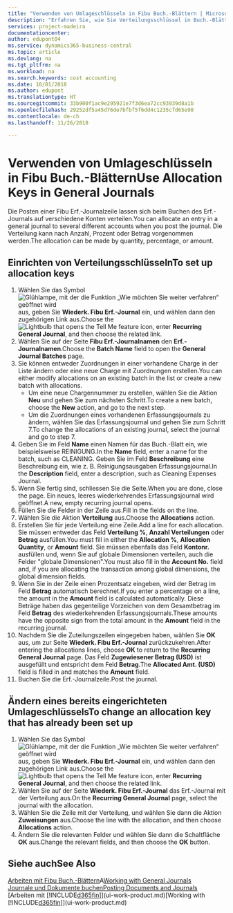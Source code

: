 ```yaml
---
title: "Verwenden von Umlageschlüsseln in Fibu Buch.-Blättern | Microsoft Docs"
description: "Erfahren Sie, wie Sie Verteilungsschlüssel in Buch.-Blättern verwenden können."
services: project-madeira
documentationcenter: 
author: edupont04
ms.service: dynamics365-business-central
ms.topic: article
ms.devlang: na
ms.tgt_pltfrm: na
ms.workload: na
ms.search.keywords: cost accounting
ms.date: 10/01/2018
ms.author: edupont
ms.translationtype: HT
ms.sourcegitcommit: 33b900f1ac9e295921e7f3d6ea72cc93939d8a1b
ms.openlocfilehash: 29252df5a45d76de7bfbf5f6dd4c1235cfd65e90
ms.contentlocale: de-ch
ms.lasthandoff: 11/26/2018

---
```

# <a name="use-allocation-keys-in-general-journals"></a><span data-ttu-id="11f02-103">Verwenden von Umlageschlüsseln in Fibu Buch.-Blättern</span><span class="sxs-lookup"><span data-stu-id="11f02-103">Use Allocation Keys in General Journals</span></span>
<span data-ttu-id="11f02-104">Die Posten einer Fibu Erf.-Journalzeile lassen sich beim Buchen des Erf.-Journals auf verschiedene Konten verteilen.</span><span class="sxs-lookup"><span data-stu-id="11f02-104">You can allocate an entry in a general journal to several different accounts when you post the journal.</span></span> <span data-ttu-id="11f02-105">Die Verteilung kann nach Anzahl, Prozent oder Betrag vorgenommen werden.</span><span class="sxs-lookup"><span data-stu-id="11f02-105">The allocation can be made by quantity, percentage, or amount.</span></span>

## <a name="to-set-up-allocation-keys"></a><span data-ttu-id="11f02-106">Einrichten von Verteilungsschlüsseln</span><span class="sxs-lookup"><span data-stu-id="11f02-106">To set up allocation keys</span></span>
1. <span data-ttu-id="11f02-107">Wählen Sie das Symbol ![Glühlampe, mit der die Funktion „Wie möchten Sie weiter verfahren“ geöffnet wird](media/ui-search/search_small.png "Wie möchten Sie weiter verfahren?") aus, geben Sie **Wiederk. Fibu Erf.-Journal** ein, und wählen dann den zugehörigen Link aus.</span><span class="sxs-lookup"><span data-stu-id="11f02-107">Choose the ![Lightbulb that opens the Tell Me feature](media/ui-search/search_small.png "Tell me what you want to do") icon, enter **Recurring General Journal**, and then choose the related link.</span></span>
2. <span data-ttu-id="11f02-108">Wählen Sie auf der Seite **Fibu Erf.-Journalnamen** den **Erf.-Journalnamen**.</span><span class="sxs-lookup"><span data-stu-id="11f02-108">Choose the **Batch Name** field to open the **General Journal Batches** page.</span></span>
3. <span data-ttu-id="11f02-109">Sie können entweder Zuordnungen in einer vorhandene Charge in der Liste ändern oder eine neue Charge mit Zuordnungen erstellen.</span><span class="sxs-lookup"><span data-stu-id="11f02-109">You can either modify allocations on an existing batch in the list or create a new batch with allocations.</span></span>
   * <span data-ttu-id="11f02-110">Um eine neue Chargennummer zu erstellen, wählen Sie die Aktion **Neu** und gehen Sie zum nächsten Schritt.</span><span class="sxs-lookup"><span data-stu-id="11f02-110">To create a new batch, choose the **New** action, and go to the next step.</span></span>
   * <span data-ttu-id="11f02-111">Um die Zuordnungen eines vorhandenen Erfassungsjournals zu ändern, wählen Sie das Erfassungsjournal und gehen Sie zum Schritt 7.</span><span class="sxs-lookup"><span data-stu-id="11f02-111">To change the allocations of an existing journal, select the journal and go to step 7.</span></span>    
4. <span data-ttu-id="11f02-112">Geben Sie im Feld **Name** einen Namen für das Buch.-Blatt ein, wie beispielsweise REINIGUNG.</span><span class="sxs-lookup"><span data-stu-id="11f02-112">In the **Name** field, enter a name for the batch, such as CLEANING.</span></span> <span data-ttu-id="11f02-113">Geben Sie im Feld **Beschreibung** eine Beschreibung ein, wie z. B. Reinigungsausgaben Erfassungsjournal.</span><span class="sxs-lookup"><span data-stu-id="11f02-113">In the **Description** field, enter a description, such as Cleaning Expenses Journal.</span></span>
5. <span data-ttu-id="11f02-114">Wenn Sie fertig sind, schliessen Sie die Seite.</span><span class="sxs-lookup"><span data-stu-id="11f02-114">When you are done, close the page.</span></span> <span data-ttu-id="11f02-115">Ein neues, leeres wiederkehrendes Erfassungsjournal wird geöffnet.</span><span class="sxs-lookup"><span data-stu-id="11f02-115">A new, empty recurring journal opens.</span></span>
6. <span data-ttu-id="11f02-116">Füllen Sie die Felder in der Zeile aus.</span><span class="sxs-lookup"><span data-stu-id="11f02-116">Fill in the fields on the line.</span></span>
7. <span data-ttu-id="11f02-117">Wählen Sie die Aktion **Verteilung** aus.</span><span class="sxs-lookup"><span data-stu-id="11f02-117">Choose the **Allocations** action.</span></span>
8. <span data-ttu-id="11f02-118">Erstellen Sie für jede Verteilung eine Zeile.</span><span class="sxs-lookup"><span data-stu-id="11f02-118">Add a line for each allocation.</span></span> <span data-ttu-id="11f02-119">Sie müssen entweder das Feld **Verteilung %**, **Anzahl Verteilungen** oder **Betrag** ausfüllen.</span><span class="sxs-lookup"><span data-stu-id="11f02-119">You must fill in either the **Allocation %**, **Allocation Quantity**, or **Amount** field.</span></span> <span data-ttu-id="11f02-120">Sie müssen ebenfalls das Feld **Kontonr.** ausfüllen und, wenn Sie auf globale Dimensionen verteilen, auch die Felder "globale Dimensionen".</span><span class="sxs-lookup"><span data-stu-id="11f02-120">You must also fill in the **Account No.** field and, if you are allocating the transaction among global dimensions, the global dimension fields.</span></span>
9. <span data-ttu-id="11f02-121">Wenn Sie in der Zeile einen Prozentsatz eingeben, wird der Betrag im Feld **Betrag** automatisch berechnet.</span><span class="sxs-lookup"><span data-stu-id="11f02-121">If you enter a percentage on a line, the amount in the **Amount** field is calculated automatically.</span></span> <span data-ttu-id="11f02-122">Diese Beträge haben das gegenteilige Vorzeichen von dem Gesamtbetrag im Feld **Betrag** des wiederkehrenden Erfassungsjournals.</span><span class="sxs-lookup"><span data-stu-id="11f02-122">These amounts have the opposite sign from the total amount in the **Amount** field in the recurring journal.</span></span>
10. <span data-ttu-id="11f02-123">Nachdem Sie die Zuteilungszeilen eingegeben haben, wählen Sie **OK** aus, um zur Seite **Wiederk. Fibu Erf.-Journal** zurückzukehren.</span><span class="sxs-lookup"><span data-stu-id="11f02-123">After entering the allocations lines, choose **OK** to return to the **Recurring General Journal** page.</span></span> <span data-ttu-id="11f02-124">Das Feld **Zugewiesener Betrag (USD)** ist ausgefüllt und entspricht dem Feld **Betrag**.</span><span class="sxs-lookup"><span data-stu-id="11f02-124">The **Allocated Amt. (USD)** field is filled in and matches the **Amount** field.</span></span>
11. <span data-ttu-id="11f02-125">Buchen Sie die Erf.-Journalzeile.</span><span class="sxs-lookup"><span data-stu-id="11f02-125">Post the journal.</span></span>

## <a name="to-change-an-allocation-key-that-has-already-been-set-up"></a><span data-ttu-id="11f02-126">Ändern eines bereits eingerichteten Umlageschlüssels</span><span class="sxs-lookup"><span data-stu-id="11f02-126">To change an allocation key that has already been set up</span></span>
1. <span data-ttu-id="11f02-127">Wählen Sie das Symbol ![Glühlampe, mit der die Funktion „Wie möchten Sie weiter verfahren“ geöffnet wird](media/ui-search/search_small.png "Wie möchten Sie weiter verfahren?") aus, geben Sie **Wiederk. Fibu Erf.-Journal** ein, und wählen dann den zugehörigen Link aus.</span><span class="sxs-lookup"><span data-stu-id="11f02-127">Choose the ![Lightbulb that opens the Tell Me feature](media/ui-search/search_small.png "Tell me what you want to do") icon, enter **Recurring General Journal**, and then choose the related link.</span></span>
2. <span data-ttu-id="11f02-128">Wählen Sie auf der Seite **Wiederk. Fibu Erf.-Journal** das Erf.-Journal mit der Verteilung aus.</span><span class="sxs-lookup"><span data-stu-id="11f02-128">On the **Recurring General Journal** page, select the journal with the allocation.</span></span>
3. <span data-ttu-id="11f02-129">Wählen Sie die Zeile mit der Verteilung, und wählen Sie dann die Aktion **Zuweisungen** aus.</span><span class="sxs-lookup"><span data-stu-id="11f02-129">Choose the line with the allocation, and then choose **Allocations** action.</span></span>
4. <span data-ttu-id="11f02-130">Ändern Sie die relevanten Felder und wählen Sie dann die Schaltfläche **OK** aus.</span><span class="sxs-lookup"><span data-stu-id="11f02-130">Change the relevant fields, and then choose the **OK** button.</span></span>

## <a name="see-also"></a><span data-ttu-id="11f02-131">Siehe auch</span><span class="sxs-lookup"><span data-stu-id="11f02-131">See Also</span></span>
<span data-ttu-id="11f02-132">[Arbeiten mit Fibu Buch.-Blättern](ui-work-general-journals.md)A</span><span class="sxs-lookup"><span data-stu-id="11f02-132">[Working with General Journals](ui-work-general-journals.md)</span></span>  
[<span data-ttu-id="11f02-133">Journale und Dokumente buchen</span><span class="sxs-lookup"><span data-stu-id="11f02-133">Posting Documents and Journals</span></span>](ui-post-documents-journals.md)  
<span data-ttu-id="11f02-134">[Arbeiten mit [!INCLUDE[d365fin](includes/d365fin_md.md)]](ui-work-product.md)</span><span class="sxs-lookup"><span data-stu-id="11f02-134">[Working with [!INCLUDE[d365fin](includes/d365fin_md.md)]](ui-work-product.md)</span></span>

